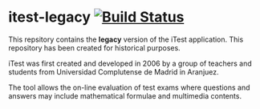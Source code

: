 itest-legacy [![Build Status](https://travis-ci.org/iTest-UCM/itest-legacy.png?branch=master)](https://travis-ci.org/iTest-UCM/itest-legacy)
===========

This repsitory contains the **legacy** version of the iTest application. This repository has been created for historical purposes.

iTest was first created and developed in 2006 by a group of teachers and students from Universidad Complutense de Madrid in Aranjuez.

The tool allows the on-line evaluation of test exams where questions and answers may include mathematical formulae and multimedia contents.

